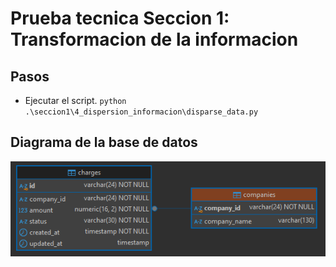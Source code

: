 # Prueba tecnica Seccion 1: Transformacion de la informacion

## Pasos 
- Ejecutar el script. `python .\seccion1\4_dispersion_informacion\disparse_data.py`

## Diagrama de la base de datos
![Diagrama de la base de datos](diagrama_base_de_datos.png)